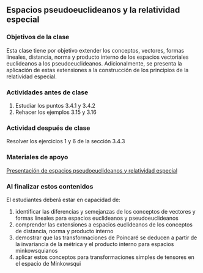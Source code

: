 ## Espacios pseudoeuclideanos y la relatividad especial

### Objetivos de la clase
Esta clase tiene por objetivo extender los conceptos, vectores, formas lineales,  distancia, norma y producto interno de los espacios vectoriales euclideanos a los pseudoeuclideanos. Adicionalmente, se presenta la aplicación de estas extensiones a la construcción de los principios de la relatividad especial.

### Actividades **antes** de clase
1. Estudiar los puntos 3.4.1 y 3.4.2  
2. Rehacer los ejemplos 3.15 y 3.16

### Actividad **después** de clase
Resolver los ejercicios 1 y 6 de la sección 3.4.3


### Materiales de apoyo
[Presentación de espacios pseudoeuclideanos y relatividad especial](https://github.com/nunezluis/MisCursos/blob/main/MisMateriales/Presentaciones/3_4Pseudoeuclidianos.pdf)

### Al finalizar estos contenidos
   El estudiantes deberá estar en capacidad de:
1. identificar las diferencias y semejanzas de los conceptos de vectores y formas lineales para espacios euclideanos y pseudoeuclideanos
2. comprender las extensiones a espacios euclideanos de los conceptos de distancia, norma y producto interno
3. demostrar que las transformaciones de Poincaré se deducen a partir de la invariancia de la métrica y el producto interno para espacios minkowsquianos
4. aplicar estos conceptos para transformaciones simples de tensores en el espacio de Minkowsqui 
